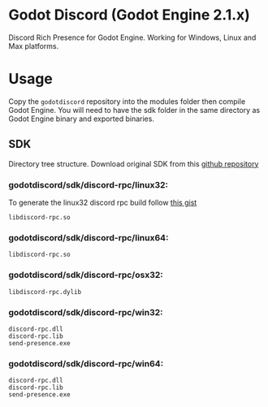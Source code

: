 # Godot Discord (Godot Engine 2.1.x)

Discord Rich Presence for Godot Engine. Working for Windows, Linux and Max platforms.

# Usage

Copy the `godotdiscord` repository into the modules folder then compile Godot Engine.
You will need to have the sdk folder in the same directory as Godot Engine binary and exported binaries.

## SDK

Directory tree structure. Download original SDK from this [github repository](https://github.com/discordapp/discord-rpc/releases)


### godotdiscord/sdk/discord-rpc/linux32:

To generate the linux32 discord rpc build follow [this gist](https://gist.github.com/Swyter/98074d2d42cd7f7c0e5f86ef619969d3)

```
libdiscord-rpc.so
```

### godotdiscord/sdk/discord-rpc/linux64:

```
libdiscord-rpc.so
```

### godotdiscord/sdk/discord-rpc/osx32:

```
libdiscord-rpc.dylib
```

### godotdiscord/sdk/discord-rpc/win32:

```
discord-rpc.dll
discord-rpc.lib
send-presence.exe
```

### godotdiscord/sdk/discord-rpc/win64:

```
discord-rpc.dll
discord-rpc.lib
send-presence.exe
```